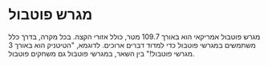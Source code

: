 # מגרש פוטבול

מגרש פוטבול אמריקאי הוא באורך 109.7 מטר, כולל אזורי הקצה. בכל מקרה, בדרך כלל
משתמשים במגרשי פוטבול כדי למדוד דברים ארוכים. לדוגמא, "הטיטניק הוא באורך 3 מגרשי
פוטבול!\" בין השאר, במגרשי פוטבול גם משחקים פוטבול.
